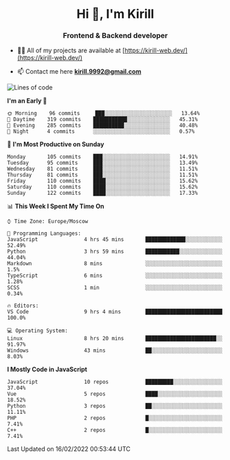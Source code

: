 <h1 align="center">Hi 👋, I'm Kirill</h1>
<h3 align="center">Frontend & Backend developer</h3>

- 👨‍💻 All of my projects are available at [https://kirill-web.dev/](https://kirill-web.dev/)

- 📫 Contact me here **kirill.9992@gmail.com**











<!--START_SECTION:waka-->
![Lines of code](https://img.shields.io/badge/From%20Hello%20World%20I%27ve%20Written-445%20Thousand%20lines%20of%20code-blue)

**I'm an Early 🐤** 

```text
🌞 Morning    96 commits     ███░░░░░░░░░░░░░░░░░░░░░░   13.64% 
🌆 Daytime    319 commits    ███████████░░░░░░░░░░░░░░   45.31% 
🌃 Evening    285 commits    ██████████░░░░░░░░░░░░░░░   40.48% 
🌙 Night      4 commits      ░░░░░░░░░░░░░░░░░░░░░░░░░   0.57%

```
📅 **I'm Most Productive on Sunday** 

```text
Monday       105 commits    ███░░░░░░░░░░░░░░░░░░░░░░   14.91% 
Tuesday      95 commits     ███░░░░░░░░░░░░░░░░░░░░░░   13.49% 
Wednesday    81 commits     ███░░░░░░░░░░░░░░░░░░░░░░   11.51% 
Thursday     81 commits     ███░░░░░░░░░░░░░░░░░░░░░░   11.51% 
Friday       110 commits    ████░░░░░░░░░░░░░░░░░░░░░   15.62% 
Saturday     110 commits    ████░░░░░░░░░░░░░░░░░░░░░   15.62% 
Sunday       122 commits    ████░░░░░░░░░░░░░░░░░░░░░   17.33%

```


📊 **This Week I Spent My Time On** 

```text
⌚︎ Time Zone: Europe/Moscow

💬 Programming Languages: 
JavaScript               4 hrs 45 mins       █████████████░░░░░░░░░░░░   52.49% 
Python                   3 hrs 59 mins       ███████████░░░░░░░░░░░░░░   44.04% 
Markdown                 8 mins              ░░░░░░░░░░░░░░░░░░░░░░░░░   1.5% 
TypeScript               6 mins              ░░░░░░░░░░░░░░░░░░░░░░░░░   1.28% 
SCSS                     1 min               ░░░░░░░░░░░░░░░░░░░░░░░░░   0.34%

🔥 Editors: 
VS Code                  9 hrs 4 mins        █████████████████████████   100.0%

💻 Operating System: 
Linux                    8 hrs 20 mins       ███████████████████████░░   91.97% 
Windows                  43 mins             ██░░░░░░░░░░░░░░░░░░░░░░░   8.03%

```

**I Mostly Code in JavaScript** 

```text
JavaScript               10 repos            █████████░░░░░░░░░░░░░░░░   37.04% 
Vue                      5 repos             ████░░░░░░░░░░░░░░░░░░░░░   18.52% 
Python                   3 repos             ██░░░░░░░░░░░░░░░░░░░░░░░   11.11% 
PHP                      2 repos             █░░░░░░░░░░░░░░░░░░░░░░░░   7.41% 
C++                      2 repos             █░░░░░░░░░░░░░░░░░░░░░░░░   7.41%

```



 Last Updated on 16/02/2022 00:53:44 UTC
<!--END_SECTION:waka-->
